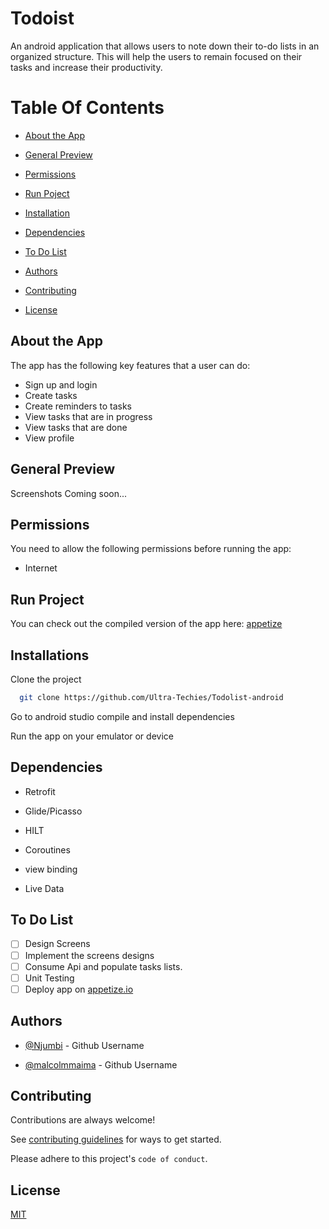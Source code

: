 
# Todoist
An android application that allows users to note down their to-do lists in an organized structure. This will help the users to remain focused on their tasks and increase their productivity.

# Table Of Contents


*  [About the App](#AboutTheApp)

*  [General Preview](#general-preview)

*  [Permissions](#permissions)

*  [Run Poject](#run-locally)

*  [Installation](#installation)

*  [Dependencies](#dependencies)

*  [To Do List](#todo)

*  [Authors](#todo)

*  [Contributing](#contributing)

*  [License](#license)
## About the App
The app has the following key features that a user can do:
- Sign up and login
- Create tasks
- Create reminders to tasks
- View tasks that are in progress
- View tasks that are done
- View profile
## General Preview
Screenshots Coming soon...
## Permissions

You need to allow the following permissions before running the app:

- Internet
## Run Project
You can check out the compiled version of the app here: [appetize](https://appetize.io/#howitworks)
## Installations

Clone the project

```bash
  git clone https://github.com/Ultra-Techies/Todolist-android
```

Go to android studio compile and install dependencies

Run the app on your emulator or device



## Dependencies

- Retrofit

- Glide/Picasso

- HILT

- Coroutines

- view binding

- Live Data
## To Do List

- [ ] Design Screens
- [ ] Implement the screens designs
- [ ] Consume Api and populate tasks lists.
- [ ] Unit Testing
- [ ] Deploy app on [appetize.io](https://appetize.io/#howitworks)

## Authors

- [@Njumbi](https://github.com/Njumbi) - Github Username

- [@malcolmmaima](https://github.com/malcolmmaima) - Github Username


## Contributing

Contributions are always welcome!

See [contributing guidelines](https://github.com/github/docs/blob/main/CONTRIBUTING.md) for ways to get started.

Please adhere to this project's `code of conduct`.


## License

[MIT](https://choosealicense.com/licenses/mit/)

